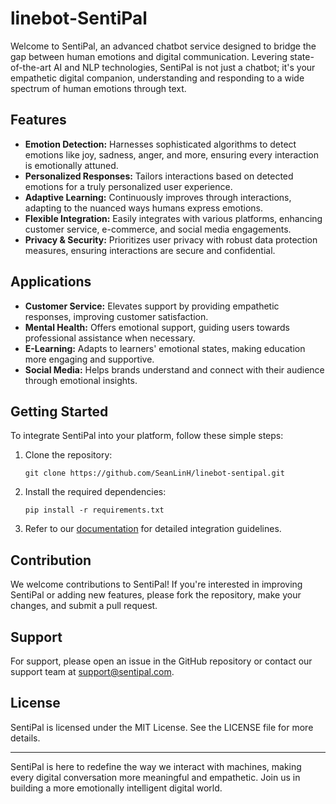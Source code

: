 # linebot-SentiPal

Welcome to SentiPal, an advanced chatbot service designed to bridge the gap between human emotions and digital communication. Levering state-of-the-art AI and NLP technologies, SentiPal is not just a chatbot; it's your empathetic digital companion, understanding and responding to a wide spectrum of human emotions through text.

## Features

- **Emotion Detection:** Harnesses sophisticated algorithms to detect emotions like joy, sadness, anger, and more, ensuring every interaction is emotionally attuned.
- **Personalized Responses:** Tailors interactions based on detected emotions for a truly personalized user experience.
- **Adaptive Learning:** Continuously improves through interactions, adapting to the nuanced ways humans express emotions.
- **Flexible Integration:** Easily integrates with various platforms, enhancing customer service, e-commerce, and social media engagements.
- **Privacy & Security:** Prioritizes user privacy with robust data protection measures, ensuring interactions are secure and confidential.

## Applications

- **Customer Service:** Elevates support by providing empathetic responses, improving customer satisfaction.
- **Mental Health:** Offers emotional support, guiding users towards professional assistance when necessary.
- **E-Learning:** Adapts to learners' emotional states, making education more engaging and supportive.
- **Social Media:** Helps brands understand and connect with their audience through emotional insights.

## Getting Started

To integrate SentiPal into your platform, follow these simple steps:

1. Clone the repository:
   ```
   git clone https://github.com/SeanLinH/linebot-sentipal.git
   ```
2. Install the required dependencies:
   ```
   pip install -r requirements.txt
   ```
3. Refer to our [documentation](#) for detailed integration guidelines.

## Contribution

We welcome contributions to SentiPal! If you're interested in improving SentiPal or adding new features, please fork the repository, make your changes, and submit a pull request.

## Support

For support, please open an issue in the GitHub repository or contact our support team at support@sentipal.com.

## License

SentiPal is licensed under the MIT License. See the LICENSE file for more details.

---

SentiPal is here to redefine the way we interact with machines, making every digital conversation more meaningful and empathetic. Join us in building a more emotionally intelligent digital world.
